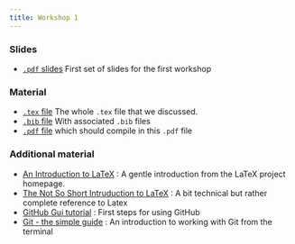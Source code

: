 ```yaml
---
title: Workshop 1
---
```


### Slides

* [`.pdf` slides](../slides/01-intro.pdf) First set of slides for the first workshop

### Material 

* [`.tex` file](../New_Cool_Project/Output/Paper/Temp.tex) The whole `.tex` file that we discussed. 
* [`.bib` file](../New_Cool_Project/Output/Paper/Temp.bib) With associated `.bib` files
* [`.pdf` file](../New_Cool_Project/Output/Paper/Temp.pdf) which should compile in this `.pdf` file 

### Additional material

* [An Introduction to LaTeX](http://latex-project.org/intro.html) : A gentle introduction from the LaTeX project homepage.
* [The Not So Short Intruduction to LaTeX](https://tobi.oetiker.ch/lshort/lshort.pdf) : A bit technical but rather complete reference to Latex
* [GitHub Gui tutorial](https://guides.github.com/introduction/getting-your-project-on-github/) : First steps for using GitHub
* [Git - the simple guide](http://rogerdudler.github.io/git-guide/index.de.html) : An introduction to working with Git from the terminal                           
